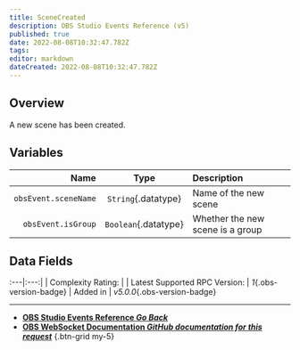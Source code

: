 ```yaml
---
title: SceneCreated
description: OBS Studio Events Reference (v5)
published: true
date: 2022-08-08T10:32:47.782Z
tags: 
editor: markdown
dateCreated: 2022-08-08T10:32:47.782Z
---
```


## Overview
A new scene has been created.

## Variables
Name | Type | Description | 
----:|:----:|:------------|
`obsEvent.sceneName` | `String`{.datatype} | Name of the new scene
`obsEvent.isGroup` | `Boolean`{.datatype} | Whether the new scene is a group

## Data Fields
:---|:---:|
| Complexity Rating: | <span class="stars stars--2"></span>
| Latest Supported RPC Version: | *1*{.obs-version-badge}
| Added in | *v5.0.0*{.obs-version-badge}

---

- [<i class="mdi mdi-chevron-left"></i>**OBS Studio Events Reference *Go Back***](/en/Broadcasters/OBS/Events)
- [<i class="mdi mdi-github"></i> **OBS WebSocket Documentation *GitHub documentation for this request***](https://github.com/obsproject/obs-websocket/blob/master/docs/generated/protocol.md#scenecreated)
{.btn-grid my-5}